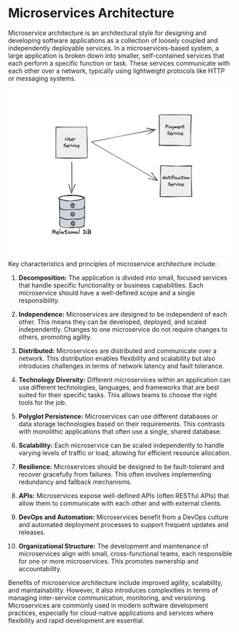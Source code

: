 # Microservices Architecture

Microservice architecture is an architectural style for designing and developing software applications as a collection of loosely coupled and independently deployable services. In a microservices-based system, a large application is broken down into smaller, self-contained services that each perform a specific function or task. These services communicate with each other over a network, typically using lightweight protocols like HTTP or messaging systems.

![Microservices Architecture](../_assets/images/architecture-patterns/microservices-architecture.png "Microservices Architecture")

Key characteristics and principles of microservice architecture include:

1. **Decomposition:** The application is divided into small, focused services that handle specific functionality or business capabilities. Each microservice should have a well-defined scope and a single responsibility.

2. **Independence:** Microservices are designed to be independent of each other. This means they can be developed, deployed, and scaled independently. Changes to one microservice do not require changes to others, promoting agility.

3. **Distributed:** Microservices are distributed and communicate over a network. This distribution enables flexibility and scalability but also introduces challenges in terms of network latency and fault tolerance.

4. **Technology Diversity:** Different microservices within an application can use different technologies, languages, and frameworks that are best suited for their specific tasks. This allows teams to choose the right tools for the job.

5. **Polyglot Persistence:** Microservices can use different databases or data storage technologies based on their requirements. This contrasts with monolithic applications that often use a single, shared database.

6. **Scalability:** Each microservice can be scaled independently to handle varying levels of traffic or load, allowing for efficient resource allocation.

7. **Resilience:** Microservices should be designed to be fault-tolerant and recover gracefully from failures. This often involves implementing redundancy and fallback mechanisms.

8. **APIs:** Microservices expose well-defined APIs (often RESTful APIs) that allow them to communicate with each other and with external clients.

9. **DevOps and Automation:** Microservices benefit from a DevOps culture and automated deployment processes to support frequent updates and releases.

10. **Organizational Structure:** The development and maintenance of microservices align with small, cross-functional teams, each responsible for one or more microservices. This promotes ownership and accountability.

Benefits of microservice architecture include improved agility, scalability, and maintainability. However, it also introduces complexities in terms of managing inter-service communication, monitoring, and versioning. Microservices are commonly used in modern software development practices, especially for cloud-native applications and services where flexibility and rapid development are essential.
